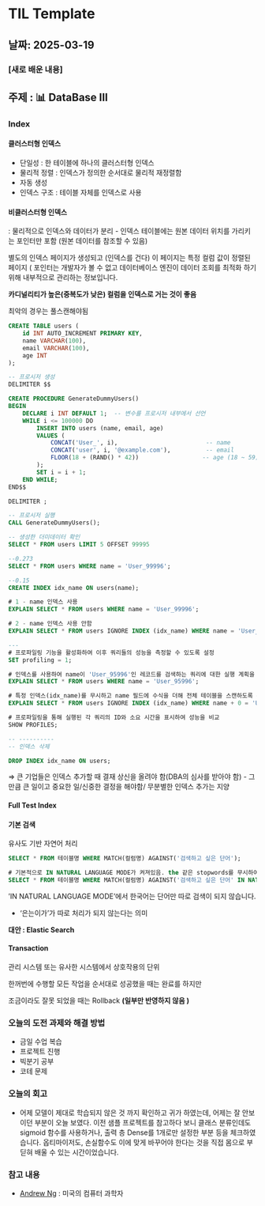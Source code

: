 # TIL Template

## 날짜: 2025-03-19

### [새로 배운 내용]
## 주제 : 📊 DataBase III

### Index 
#### 클러스터형 인덱스

- 단일성 : 한 테이블에 하나의 클러스터형 인덱스
- 물리적 정렬 : 인덱스가 정의한 순서대로 물리적 재정렬함
- 자동 생성
- 인덱스 구조 : 테이블 자체를 인덱스로 사용

#### 비클러스터형 인덱스

: 물리적으로 인덱스와 데이터가 분리 - 인덱스 테이블에는 원본 데이터 위치를 가리키는 포인터만 포함 (원본 데이터를 참조할 수 있음)

별도의 인덱스 페이지가 생성되고 (인덱스를 건다) 이 페이지는 특정 컬럼 값이 정렬된 페이지 ( 포인터는 개발자가 볼 수 없고 데이터베이스 엔진이 데이터 조회를 최적화 하기 위해 내부적으로 관리하는 정보입니다.

**카디널리티가 높은(중복도가 낮은) 컬럼을 인덱스로 거는 것이 좋음**

최악의 경우는 풀스캔해야됨

```sql
CREATE TABLE users (
    id INT AUTO_INCREMENT PRIMARY KEY,
    name VARCHAR(100),
    email VARCHAR(100),
    age INT
);

-- 프로시저 생성
DELIMITER $$

CREATE PROCEDURE GenerateDummyUsers()
BEGIN
    DECLARE i INT DEFAULT 1;  -- 변수를 프로시저 내부에서 선언
    WHILE i <= 100000 DO
        INSERT INTO users (name, email, age)
        VALUES (
            CONCAT('User_', i),                         -- name
            CONCAT('user', i, '@example.com'),          -- email
            FLOOR(18 + (RAND() * 42))                  -- age (18 ~ 59)
        );
        SET i = i + 1;
    END WHILE;
END$$

DELIMITER ;

-- 프로시저 실행
CALL GenerateDummyUsers();

-- 생성한 더미데이터 확인
SELECT * FROM users LIMIT 5 OFFSET 99995

--0.273
SELECT * FROM users WHERE name = 'User_99996';

--0.15
CREATE INDEX idx_name ON users(name);

# 1 - name 인덱스 사용
EXPLAIN SELECT * FROM users WHERE name = 'User_99996';

# 2 - name 인덱스 사용 안함
EXPLAIN SELECT * FROM users IGNORE INDEX (idx_name) WHERE name = 'User_99996';

---
# 프로파일링 기능을 활성화하여 이후 쿼리들의 성능을 측정할 수 있도록 설정
SET profiling = 1;

# 인덱스를 사용하여 name이 'User_95996'인 레코드를 검색하는 쿼리에 대한 실행 계획을 확인
EXPLAIN SELECT * FROM users WHERE name = 'User_95996';

# 특정 인덱스(idx_name)를 무시하고 name 필드에 수식을 더해 전체 테이블을 스캔하도록 유도한 쿼리의 실행 계획을 확인
EXPLAIN SELECT * FROM users IGNORE INDEX (idx_name) WHERE name + 0 = 'User_95996';

# 프로파일링을 통해 실행된 각 쿼리의 ID와 소요 시간을 표시하여 성능을 비교
SHOW PROFILES;

-- ----------
-- 인덱스 삭제

DROP INDEX idx_name ON users;
```

⇒ 큰 기업들은 인덱스 추가할 때 결재 상신을 올려야 함(DBA의 심사를 받아야 함) - 그만큼 큰 일이고 중요한 일/신중한 결정을 해야함/ 무분별한 인덱스 추가는 지양

#### Full Test Index

#### 기본 검색

  유사도 기반 자연어 처리

```sql
SELECT * FROM 테이블명 WHERE MATCH(컬럼명) AGAINST('검색하고 싶은 단어');

# 기본적으로 IN NATURAL LANGUAGE MODE가 켜져있음. the 같은 stopwords를 무시하여 검색하는 속성이다. (한국어는 예외)
SELECT * FROM 테이블명 WHERE MATCH(컬럼명) AGAINST('검색하고 싶은 단어' IN NATURAL LANGUAGE MODE);
```

’IN NATURAL LANGUAGE MODE’에서 한국어는 단어만 따로 검색이 되지 않습니다.

- ‘은는이가’가 따로 처리가 되지 않는다는 의미

**대안 : Elastic Search**

#### Transaction

관리 시스템 또는 유사한 시스템에서 상호작용의 단위

한꺼번에 수행할  모든 작업을 순서대로 성공했을 때는 완료를 하지만 

조금이라도 잘못 되었을 때는 Rollback **(일부만 반영하지 않음 )**

### 오늘의 도전 과제와 해결 방법
- 금일 수업 복습
- 프로젝트 진행
- 빅분기 공부
- 코테 문제

### 오늘의 회고
- 어제 모델이 제대로 학습되지 않은 것 까지 확인하고 귀가 하였는데, 어제는 잘 안보이던 부분이 오늘 보였다. 이전 샘플 프로젝트를 참고하다 보니 클래스 분류인데도 sigmoid 함수를 사용하거나, 출력 층 Dense를 1개로만 설정한 부분 등을 체크하였습니다. 옵티마이저도, 손실함수도 이에 맞게 바꾸어야 한다는 것을 직접 몸으로 부딛혀 배울 수 있는 시간이었습니다.

### 참고 내용
- [Andrew Ng](https://en.wikipedia.org/wiki/Andrew_Ng) : 미국의 컴퓨터 과학자
  